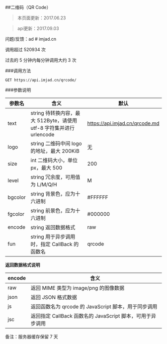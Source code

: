 ##二维码（QR Code）

> 本页面更新：2017.06.23

> api更新：2017.09.03

问题/反馈：ad # imjad.cn

调用超过 520934 次

过去的 5 分钟内每分钟调用大约 3 次


###调用方法

	GET https://api.imjad.cn/qrcode/

###参数说明

参数名|	含义|	默认
----|----|----
text	|string 待转换内容，最大 512Byte，请使用 utf-8 字符集并进行 urlencode	|https://api.imjad.cn/qrcode.md
logo	|string 二维码中间 logo 的地址，最大 200KiB	|无
size	|int 二维码大小，单位 px，最大 500	|200
level	|string 冗余度，可用值为 L/M/Q/H	|M
bgcolor |string 背景色，应为十六进制	|#FFFFFF
fgcolor	|string 前景色，应为十六进制	|#000000
encode	|string 返回数据格式	|raw
fun	|string 用于异步调用时，指定 CallBack 的函数名	|qrcode

**返回数据格式说明**

encode	|含义
---|---
raw	|返回 MIME 类型为 image/png 的图像数据
json	|返回 JSON 格式数据
js	|返回函数名为 qrcode 的 JavaScript 脚本，用于同步调用
jsc	|返回指定 CallBack 函数名的 JavaScript 脚本，可用于异步调用

备注：服务器缓存保留 7 天